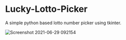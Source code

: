 # Lucky-Lotto-Picker
A simple python based lotto number picker using tkinter.

![Screenshot 2021-06-29 092154](https://user-images.githubusercontent.com/86653534/123763296-88c49280-d8bb-11eb-9d2a-872ce534d9ed.png)

